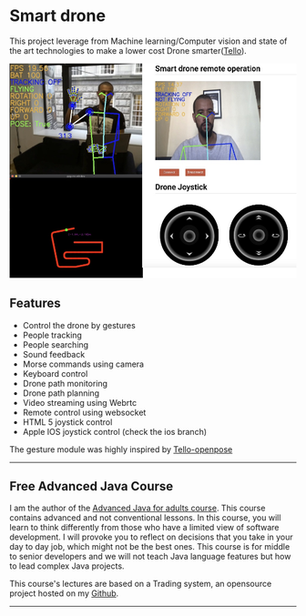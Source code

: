 # Smart drone

This project leverage from Machine learning/Computer vision and state of the art technologies
to make a lower cost Drone smarter([Tello](https://m.dji.com/ie/shop/tello-series)).

<img src="assets/demo.jpg"/>

## Features  
- Control the drone by gestures
- People tracking
- People searching
- Sound feedback
- Morse commands using camera
- Keyboard control
- Drone path monitoring
- Drone path planning
- Video streaming using Webrtc
- Remote control using websocket
- HTML 5 joystick control
- Apple IOS joystick control (check the ios branch)

The gesture module was highly inspired by [Tello-openpose](https://github.com/geaxgx/tello-openpose)
 
-----
## Free Advanced Java Course
I am the author of the [Advanced Java for adults course](https://www.udemy.com/course/advanced-java-for-adults/?referralCode=8014CCF0A5A931ADED5F). This course contains advanced and not conventional lessons. In this course, you will learn to think differently from those who have a limited view of software development. I will provoke you to reflect on decisions that you take in your day to day job, which might not be the best ones. This course is for middle to senior developers and we will not teach Java language features but how to lead complex Java projects. 

This course's lectures are based on a Trading system, an opensource project hosted on my [Github](https://github.com/apssouza22/trading-system).

-----
